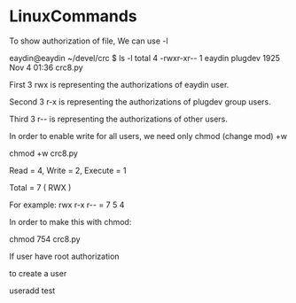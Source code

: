 # LinuxCommands


To show authorization of file, We can use -l

eaydin@eaydin ~/devel/crc $ ls -l
total 4
-rwxr-xr-- 1 eaydin plugdev 1925 Nov  4 01:36 crc8.py

First 3 rwx is representing the authorizations of eaydin user.

Second 3 r-x is representing the authorizations of plugdev group users.

Third 3 r-- is representing the authorizations of other users.


In order to enable write for all users, we need only chmod (change mod) +w

chmod +w crc8.py

Read = 4, Write = 2, Execute = 1


Total = 7 ( RWX )

For example:
rwx r-x r-- = 7    5    4

In order to make this with chmod: 

chmod 754 crc8.py

If user have root authorization

to create a user

useradd test


